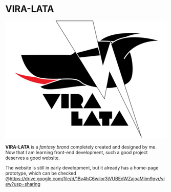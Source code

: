 # VIRA-LATA

![logo](https://github.com/ggspastore/vira-lata-website/blob/main/src/vectors/vira-lata-logo-fundo-branco.svg)

**VIRA-LATA** is a *fantasy brand* completely created and designed by me. Now that I am learning front-end development, such a good project deserves a good website.

The website is still in early development, but it already has a home-page prototype, which can be checked @https://drive.google.com/file/d/1Bv4hC6wilor3jVUBEdWZajoaMiim9qvr/view?usp=sharing 
